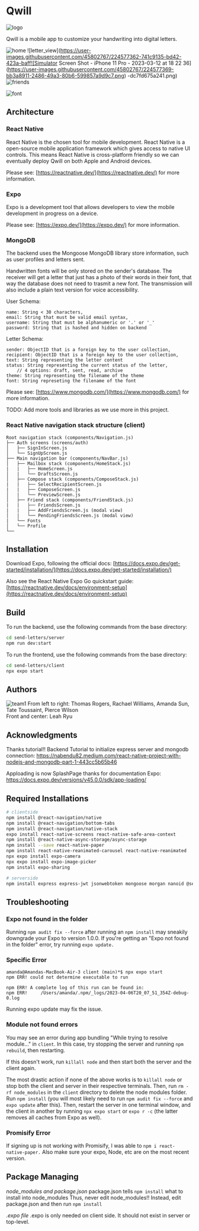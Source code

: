 # Qwill


![logo](https://user-images.githubusercontent.com/45802767/224577276-d8e807a8-801c-41cc-bb3c-455217f0f76c.png)

Qwill is a mobile app to customize your handwriting into digital letters. <br>



![home](https://user-images.githubusercontent.com/45802767/224577360-9e8f7cb8-d32a-4695-a91d-8652d030394f.png)
![letter_view](https://user-images.githubusercontent.com/45802767/224577362-741c9135-bd42-423a-baff![Simulator Screen Shot - iPhone 11 Pro - 2023-03-12 at 18 22 36](https://user-images.githubusercontent.com/45802767/224577369-bb3a8911-2486-49a3-80b6-599857a9d9c7.png)
-dc7fd675a241.png)
![friends](https://user-images.githubusercontent.com/45802767/224577422-80c84e11-b014-4a02-86e0-1d6f460138d8.png)

![font](https://user-images.githubusercontent.com/45802767/224577364-eb829670-523f-49d8-a893-488c538c1b1a.png)

## Architecture

### React Native
React Native is the chosen tool for mobile development. React Native is a open-source mobile application framework which gives access to native UI controls. This means React Native is cross-platform friendly so we can eventually deploy Qwill on both Apple and Android devices.

Please see: [https://reactnative.dev/](https://reactnative.dev/) for more information.

### Expo
Expo is a development tool that allows developers to view the mobile development in progress on a device.

Please see: [https://expo.dev/](https://expo.dev/) for more information.

### MongoDB
The backend uses the Mongoose MongoDB library store information, such as user profiles and letters sent.

Handwritten fonts will be only stored on the sender's database. The receiver will get a letter that just has a photo of their words in their font, that way the database does not need to trasmit a new font. The transmission will also include a plain text version for voice accessibility.

User Schema:
```
name: String < 30 characters,
email: String that must be valid email syntax,
username: String that must be alphanumeric or '.' or '_'
password: String that is hashed and hidden on backend
```

Letter Schema:
```
sender: ObjectID that is a foreign key to the user collection,
recipient: ObjectID that is a foreign key to the user collection,
text: String representing the letter content
status: String representing the current status of the letter,
    // 4 options: draft, sent, read, archive
theme: String representing the filename of the theme
font: String represeting the filename of the font
```

Please see: [https://www.mongodb.com/](https://www.mongodb.com/) for more information.

TODO: Add more tools and libraries as we use more in this project.

### React Native navigation stack structure (client)
```
Root navigation stack (components/Navigation.js)
├── Auth screens (screens/auth)
│   ├── SignInScreen.js
│   └── SignUpScreen.js
├── Main navigation bar (components/NavBar.js)
│   ├── Mailbox stack (components/HomeStack.js)
|   |   ├── HomeScreen.js
│   |   └── DraftsScreen.js
│   ├── Compose stack (components/ComposeStack.js)
|   |   ├── SelectRecipientScreen.js
|   |   ├── ComposeScreen.js
│   |   └── PreviewScreen.js
│   ├── Friend stack (components/FriendStack.js)
|   |   ├── FriendsScreen.js
|   |   ├── AddFriendsScreen.js (modal view)
│   |   └── PendingFriendsScreen.js (modal view)
|   └── Fonts
│   └── Profile 
└── 
```

## Installation

Download Expo, following the official docs: [https://docs.expo.dev/get-started/installation/](https://docs.expo.dev/get-started/installation/)

Also see the React Native Expo Go quickstart guide: [https://reactnative.dev/docs/environment-setup](https://reactnative.dev/docs/environment-setup)

## Build

To run the backend, use the following commands from the base directory:
```bash
cd send-letters/server
npm run dev:start
```

To run the frontend, use the following commands from the base directory:
```bash
cd send-letters/client
npx expo start
```

## Authors
![team1](https://user-images.githubusercontent.com/45802767/213886442-e6182d95-9df6-4775-bfa4-18b788df374b.jpg)
From left to right: Thomas Rogers, Rachael Williams, Amanda Sun, Tate Toussaint, Pierce Wilson <br>
Front and center: Leah Ryu <br>

## Acknowledgments
Thanks tutorial!!
Backend Tutorial to initialize express server and mongodb connection: https://nabendu82.medium.com/react-native-project-with-nodejs-and-mongodb-part-1-443cc5b65b46

Apploading is now SplashPage thanks for documentation Expo: https://docs.expo.dev/versions/v45.0.0/sdk/app-loading/

## Required Installations
```bash
# clientside
npm install @react-navigation/native
npm install @react-navigation/bottom-tabs
npm install @react-navigation/native-stack
expo install react-native-screens react-native-safe-area-context
npm install @react-native-async-storage/async-storage
npm install --save react-native-paper
npm install react-native-reanimated-carousel react-native-reanimated
npx expo install expo-camera
npx expo install expo-image-picker
npm install expo-sharing

# serverside
npm install express express-jwt jsonwebtoken mongoose morgan nanoid @sendgrid/mail bcrypt cors dotenv esm
```

## Troubleshooting 
### Expo not found in the folder
Running `npm audit fix --force` after running an `npm install` may sneakily downgrade your Expo to version 1.0.0. If you're getting an "Expo not found in the folder" error, try running `expo update.`

### Specific Error
```
amanda@Amandas-MacBook-Air-3 client (main)*$ npx expo start
npm ERR! could not determine executable to run

npm ERR! A complete log of this run can be found in:
npm ERR!     /Users/amanda/.npm/_logs/2023-04-06T20_07_51_354Z-debug-0.log
```
Running expo update may fix the issue.

### Module not found errors
You may see an error during app bundling "While trying to resolve module..." in `client`. In this case, try stopping the server and running `npm rebuild`, then restarting. 

If this doesn't work, run `killall node` and then start both the server and the client again. 

The most drastic action if none of the above works is to `killall node` or stop both the client and server in their respective terminals. Then, run `rm -rf node_modules` in the `client` directory to delete the node modules folder. Run `npm install` (you will most likely need to run `npm audit fix --force` and `expo update` after this). Then, restart the server in one terminal window, and the client in another by running `npx expo start` or `expo r -c` (the latter removes all caches from Expo as well). 

### Promisify Error

If signing up is not working with Promisify, I was able to `npm i react-native-paper.` Also make sure your expo, Node, etc are on the most recent version.

## Package Managing

*node_modules and package.json*
package.json tells `npm install` what to install into node_modules
Thus, never edit node_modules!! Instead, edit package.json and then run `npm install`

*.expo file*
.expo is only needed on client side. It should not exist in server or top-level.


